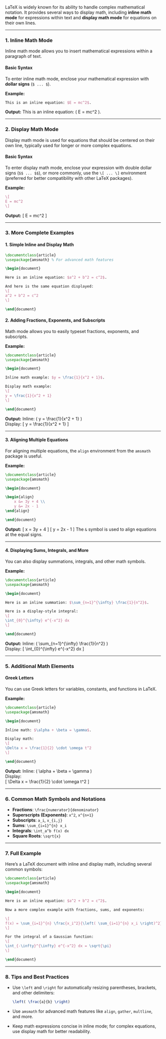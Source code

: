 LaTeX is widely known for its ability to handle complex mathematical notation. It provides several ways to display math, including **inline math mode** for expressions within text and **display math mode** for equations on their own lines.

---

### **1. Inline Math Mode**
Inline math mode allows you to insert mathematical expressions within a paragraph of text.

#### **Basic Syntax**
To enter inline math mode, enclose your mathematical expression with **dollar signs** (`$ ... $`).

**Example:**
```latex
This is an inline equation: $E = mc^2$.
```

**Output:**
This is an inline equation: \( E = mc^2 \).

---

### **2. Display Math Mode**
Display math mode is used for equations that should be centered on their own line, typically used for longer or more complex equations.

#### **Basic Syntax**
To enter display math mode, enclose your expression with double dollar signs (`$$ ... $$`), or more commonly, use the `\[ ... \]` environment (preferred for better compatibility with other LaTeX packages).

**Example:**
```latex
\[
E = mc^2
\]
```

**Output:**
\[
E = mc^2
\]

---

### **3. More Complete Examples**

#### **1. Simple Inline and Display Math**
```latex
\documentclass{article}
\usepackage{amsmath} % For advanced math features

\begin{document}

Here is an inline equation: $a^2 + b^2 = c^2$.

And here is the same equation displayed:
\[
a^2 + b^2 = c^2
\]

\end{document}
```

#### **2. Adding Fractions, Exponents, and Subscripts**
Math mode allows you to easily typeset fractions, exponents, and subscripts.

**Example:**
```latex
\documentclass{article}
\usepackage{amsmath}

\begin{document}

Inline math example: $y = \frac{1}{x^2 + 1}$.

Display math example:
\[
y = \frac{1}{x^2 + 1}
\]

\end{document}
```

**Output:**
Inline: \( y = \frac{1}{x^2 + 1} \)  
Display:
\[
y = \frac{1}{x^2 + 1}
\]

---

#### **3. Aligning Multiple Equations**
For aligning multiple equations, the `align` environment from the `amsmath` package is useful.

**Example:**
```latex
\documentclass{article}
\usepackage{amsmath}

\begin{document}

\begin{align}
    x &= 3y + 4 \\
    y &= 2x - 1
\end{align}

\end{document}
```

**Output:**
\[
x = 3y + 4
\]
\[
y = 2x - 1
\]
The `&` symbol is used to align equations at the equal signs.

---

#### **4. Displaying Sums, Integrals, and More**
You can also display summations, integrals, and other math symbols.

**Example:**
```latex
\documentclass{article}
\usepackage{amsmath}

\begin{document}

Here is an inline summation: $\sum_{n=1}^{\infty} \frac{1}{n^2}$.

Here is a display-style integral:
\[
\int_{0}^{\infty} e^{-x^2} dx
\]

\end{document}
```

**Output:**
Inline: \( \sum_{n=1}^{\infty} \frac{1}{n^2} \)  
Display:
\[
\int_{0}^{\infty} e^{-x^2} dx
\]

---

### **5. Additional Math Elements**

#### **Greek Letters**
You can use Greek letters for variables, constants, and functions in LaTeX.

**Example:**
```latex
\documentclass{article}
\usepackage{amsmath}

\begin{document}

Inline math: $\alpha + \beta = \gamma$.

Display math:
\[
\Delta x = \frac{1}{2} \cdot \omega t^2
\]

\end{document}
```

**Output:**
Inline: \( \alpha + \beta = \gamma \)  
Display:  
\[
\Delta x = \frac{1}{2} \cdot \omega t^2
\]

---

### **6. Common Math Symbols and Notations**
- **Fractions**: `\frac{numerator}{denominator}`
- **Superscripts (Exponents)**: `x^2`, `x^{n+1}`
- **Subscripts**: `a_i`, `x_{i,j}`
- **Sums**: `\sum_{i=1}^{n} x_i`
- **Integrals**: `\int_a^b f(x) dx`
- **Square Roots**: `\sqrt{x}`

---

### **7. Full Example**
Here’s a LaTeX document with inline and display math, including several common symbols:

```latex
\documentclass{article}
\usepackage{amsmath}

\begin{document}

Here is an inline equation: $a^2 + b^2 = c^2$.

Now a more complex example with fractions, sums, and exponents:

\[
f(x) = \sum_{i=1}^{n} \frac{x_i^2}{\left( \sum_{i=1}^{n} x_i \right)^2}
\]

For the integral of a Gaussian function:
\[
\int_{-\infty}^{\infty} e^{-x^2} dx = \sqrt{\pi}
\]

\end{document}
```

---

### **8. Tips and Best Practices**
- Use `\left` and `\right` for automatically resizing parentheses, brackets, and other delimiters:
  ```latex
  \left( \frac{a}{b} \right)
  ```

- Use `amsmath` for advanced math features like `align`, `gather`, `multline`, and more.

- Keep math expressions concise in inline mode; for complex equations, use display math for better readability.


